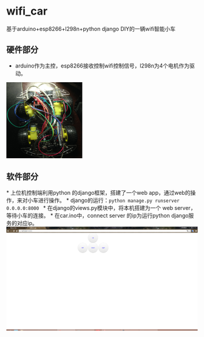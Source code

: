 # wifi_car
基于arduino+esp8266+l298n+python django DIY的一辆wifi智能小车

<h2>硬件部分</h2>

*  arduino作为主控，esp8266接收控制wifi控制信号，l298n为4个电机作为驱动。

<img src="/images/car.JPG" style="width:200px;height:200px;">

<h2>软件部分</h2>
*  上位机控制端利用python 的django框架，搭建了一个web app，通过web的操作，来对小车进行操作。
*  django的运行：<code>python manage.py runserver 0.0.0.0:8000 </code>
*  在django的views.py模块中，将本机搭建为一个 web server，等待小车的连接。
*  在car.ino中，connect server 的ip为运行python django服务的对应ip。

<img src="/images/web.png">
